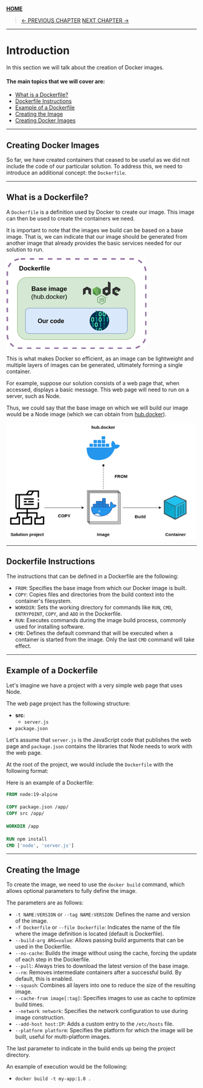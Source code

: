 [__HOME__](../../README.md)

> [<- PREVIOUS CHAPTER](./3-containers.md) [NEXT CHAPTER ->](./5-debugging.md)
---
# Introduction

In this section we will talk about the creation of Docker images.

#### The main topics that we will cover are:
- [What is a Dockerfile?](#what-is-a-dockerfile)
- [Dockerfile Instructions](#dockerfile-instructions)
- [Example of a Dockerfile](#example-of-a-dockerfile)
- [Creating the Image](#creating-the-image)
- [Creating Docker Images](#creating-docker-images)

---

## Creating Docker Images

So far, we have created containers that ceased to be useful as we did not include the code of our particular solution. To address this, we need to introduce an additional concept: the `Dockerfile`.

---

## What is a Dockerfile?

A `Dockerfile` is a definition used by Docker to create our image. This image can then be used to create the containers we need.

It is important to note that the images we build can be based on a base image. That is, we can indicate that our image should be generated from another image that already provides the basic services needed for our solution to run.

![Base image](static/dockerfile_2.png)

This is what makes Docker so efficient, as an image can be lightweight and multiple layers of images can be generated, ultimately forming a single container.

For example, suppose our solution consists of a web page that, when accessed, displays a basic message. This web page will need to run on a server, such as Node.

Thus, we could say that the base image on which we will build our image would be a Node image (which we can obtain from [hub.docker](https://hub.docker.com/_/node)).

![Building an image](static/dockerfile.png)

---

## Dockerfile Instructions

The instructions that can be defined in a Dockerfile are the following:
- `FROM`: Specifies the base image from which our Docker image is built.
- `COPY`: Copies files and directories from the build context into the container's filesystem.
- `WORKDIR`: Sets the working directory for commands like `RUN`, `CMD`, `ENTRYPOINT`, `COPY`, and `ADD` in the Dockerfile.
- `RUN`: Executes commands during the image build process, commonly used for installing software.
- `CMD`: Defines the default command that will be executed when a container is started from the image. Only the last `CMD` command will take effect.

---

## Example of a Dockerfile

Let's imagine we have a project with a very simple web page that uses Node.

The web page project has the following structure:
- __src__:
    - `server.js`
- `package.json`

Let's assume that `server.js` is the JavaScript code that publishes the web page and `package.json` contains the libraries that Node needs to work with the web page.

At the root of the project, we would include the `Dockerfile` with the following format:

Here is an example of a Dockerfile:
```Dockerfile
FROM node:19-alpine

COPY package.json /app/
COPY src /app/

WORKDIR /app

RUN npm install
CMD ['node', 'server.js']
```

---

## Creating the Image

To create the image, we need to use the `docker build` command, which allows optional parameters to fully define the image.

The parameters are as follows:
- `-t NAME:VERSION` or `--tag NAME:VERSION`: Defines the name and version of the image.
- `-f Dockerfile` or `--file Dockerfile`: Indicates the name of the file where the image definition is located (default is Dockerfile).
- `--build-arg ARG=value`: Allows passing build arguments that can be used in the Dockerfile.
- `--no-cache`: Builds the image without using the cache, forcing the update of each step in the Dockerfile.
- `--pull`: Always tries to download the latest version of the base image.
- `--rm`: Removes intermediate containers after a successful build. By default, this is enabled.
- `--squash`: Combines all layers into one to reduce the size of the resulting image.
- `--cache-from image[:tag]`: Specifies images to use as cache to optimize build times.
- `--network network`: Specifies the network configuration to use during image construction.
- `--add-host host:IP`: Adds a custom entry to the `/etc/hosts` file.
- `--platform platform`: Specifies the platform for which the image will be built, useful for multi-platform images.

The last parameter to indicate in the build ends up being the project directory.

An example of execution would be the following:
- `docker build -t my-app:1.0 .`
